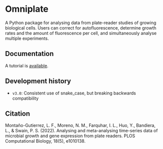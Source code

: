 # Omniplate
A Python package for analysing data from plate-reader studies of growing biological cells. Users can correct for autofluorescence, determine growth rates and the amount of fluorescence per cell, and simultaneously analyse multiple experiments.

## Documentation
A tutorial is [available](https://swainlab.bio.ed.ac.uk/software/omniplate/).

## Development history
+ `v3.0`: Consistent use of snake_case, but breaking backwards compatibility

## Citation
Montaño-Gutierrez, L. F., Moreno, N. M., Farquhar, I. L., Huo, Y., Bandiera, L., & Swain, P. S. (2022). Analysing and meta-analysing time-series data of microbial growth and gene expression from plate readers. PLOS Computational Biology, 18(5), e1010138.
